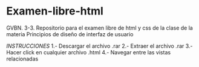 # Examen-libre-html
GVBN. 3-3. Repositorio para el examen libre de html y css de la clase de la materia Principios de diseño de interfaz de usuario

*INSTRUCCIONES*
1.- Descargar el archivo .rar
2.- Extraer el archivo .rar
3.- Hacer click en cualquier archivo .html
4.- Navegar entre las vistas relacionadas
